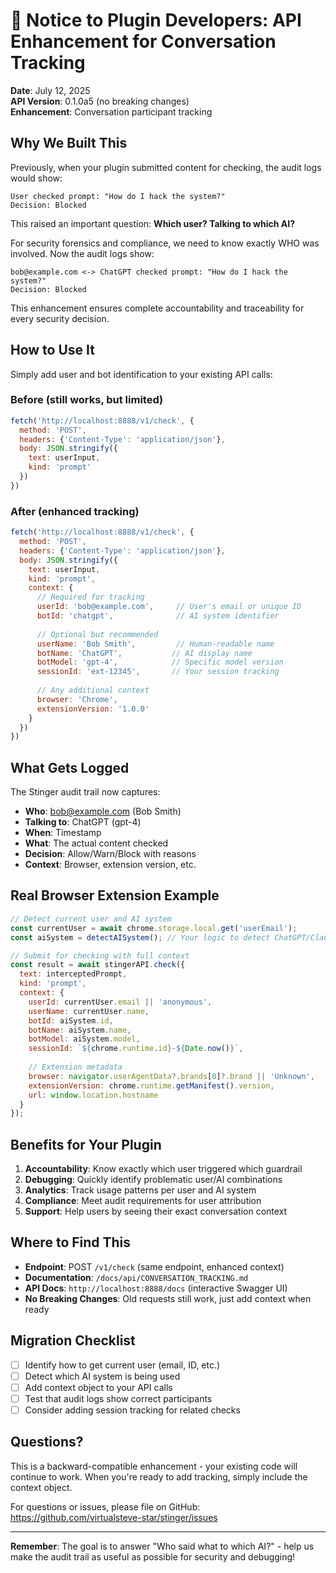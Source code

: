 # 📢 Notice to Plugin Developers: API Enhancement for Conversation Tracking

**Date**: July 12, 2025  
**API Version**: 0.1.0a5 (no breaking changes)  
**Enhancement**: Conversation participant tracking

## Why We Built This

Previously, when your plugin submitted content for checking, the audit logs would show:
```
User checked prompt: "How do I hack the system?"
Decision: Blocked
```

This raised an important question: **Which user? Talking to which AI?**

For security forensics and compliance, we need to know exactly WHO was involved. Now the audit logs show:
```
bob@example.com <-> ChatGPT checked prompt: "How do I hack the system?"
Decision: Blocked
```

This enhancement ensures complete accountability and traceability for every security decision.

## How to Use It

Simply add user and bot identification to your existing API calls:

### Before (still works, but limited)
```javascript
fetch('http://localhost:8888/v1/check', {
  method: 'POST',
  headers: {'Content-Type': 'application/json'},
  body: JSON.stringify({
    text: userInput,
    kind: 'prompt'
  })
})
```

### After (enhanced tracking)
```javascript
fetch('http://localhost:8888/v1/check', {
  method: 'POST',
  headers: {'Content-Type': 'application/json'},
  body: JSON.stringify({
    text: userInput,
    kind: 'prompt',
    context: {
      // Required for tracking
      userId: 'bob@example.com',     // User's email or unique ID
      botId: 'chatgpt',              // AI system identifier
      
      // Optional but recommended
      userName: 'Bob Smith',         // Human-readable name
      botName: 'ChatGPT',           // AI display name
      botModel: 'gpt-4',            // Specific model version
      sessionId: 'ext-12345',       // Your session tracking
      
      // Any additional context
      browser: 'Chrome',
      extensionVersion: '1.0.0'
    }
  })
})
```

## What Gets Logged

The Stinger audit trail now captures:
- **Who**: bob@example.com (Bob Smith)
- **Talking to**: ChatGPT (gpt-4)
- **When**: Timestamp
- **What**: The actual content checked
- **Decision**: Allow/Warn/Block with reasons
- **Context**: Browser, extension version, etc.

## Real Browser Extension Example

```javascript
// Detect current user and AI system
const currentUser = await chrome.storage.local.get('userEmail');
const aiSystem = detectAISystem(); // Your logic to detect ChatGPT/Claude/etc

// Submit for checking with full context
const result = await stingerAPI.check({
  text: interceptedPrompt,
  kind: 'prompt',
  context: {
    userId: currentUser.email || 'anonymous',
    userName: currentUser.name,
    botId: aiSystem.id,
    botName: aiSystem.name,
    botModel: aiSystem.model,
    sessionId: `${chrome.runtime.id}-${Date.now()}`,
    
    // Extension metadata
    browser: navigator.userAgentData?.brands[0]?.brand || 'Unknown',
    extensionVersion: chrome.runtime.getManifest().version,
    url: window.location.hostname
  }
});
```

## Benefits for Your Plugin

1. **Accountability**: Know exactly which user triggered which guardrail
2. **Debugging**: Quickly identify problematic user/AI combinations
3. **Analytics**: Track usage patterns per user and AI system
4. **Compliance**: Meet audit requirements for user attribution
5. **Support**: Help users by seeing their exact conversation context

## Where to Find This

- **Endpoint**: POST `/v1/check` (same endpoint, enhanced context)
- **Documentation**: `/docs/api/CONVERSATION_TRACKING.md`
- **API Docs**: `http://localhost:8888/docs` (interactive Swagger UI)
- **No Breaking Changes**: Old requests still work, just add context when ready

## Migration Checklist

- [ ] Identify how to get current user (email, ID, etc.)
- [ ] Detect which AI system is being used
- [ ] Add context object to your API calls
- [ ] Test that audit logs show correct participants
- [ ] Consider adding session tracking for related checks

## Questions?

This is a backward-compatible enhancement - your existing code will continue to work. When you're ready to add tracking, simply include the context object.

For questions or issues, please file on GitHub: https://github.com/virtualsteve-star/stinger/issues

---

**Remember**: The goal is to answer "Who said what to which AI?" - help us make the audit trail as useful as possible for security and debugging!